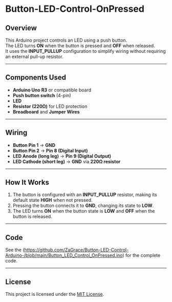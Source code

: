 # **Button-LED-Control-OnPressed**  

## **Overview**  
This Arduino project controls an LED using a push button.  
The LED turns **ON** when the button is pressed and **OFF** when released.  
It uses the **INPUT_PULLUP** configuration to simplify wiring without requiring an external pull-up resistor.  

---

## **Components Used**  
- **Arduino Uno R3** or compatible board  
- **Push button switch** (4-pin)  
- **LED**  
- **Resistor (220Ω)** for LED protection  
- **Breadboard** and **Jumper Wires**  

---

## **Wiring**  

- **Button Pin 1** → **GND**  
- **Button Pin 2** → **Pin 8 (Digital Input)**  
- **LED Anode (long leg)** → **Pin 9 (Digital Output)**  
- **LED Cathode (short leg)** → **GND** via **220Ω resistor**  

---

## **How It Works**  

1. The button is configured with an **INPUT_PULLUP** resistor, making its default state **HIGH** when not pressed.  
2. Pressing the button connects it to **GND**, changing its state to **LOW**.  
3. The LED turns **ON** when the button state is **LOW** and **OFF** when the button is released.  

---

## **Code**  

See the (https://github.com/ZaGrace/Button-LED-Control-Arduino-/blob/main/Button_LED_Control_OnPressed.ino) for the complete code.  

---

## **License**  
This project is licensed under the [MIT License](./LICENSE).  
